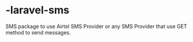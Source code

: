 # -laravel-sms
SMS package to use Airtel SMS Provider or any SMS Provider that use GET method to send messages.
